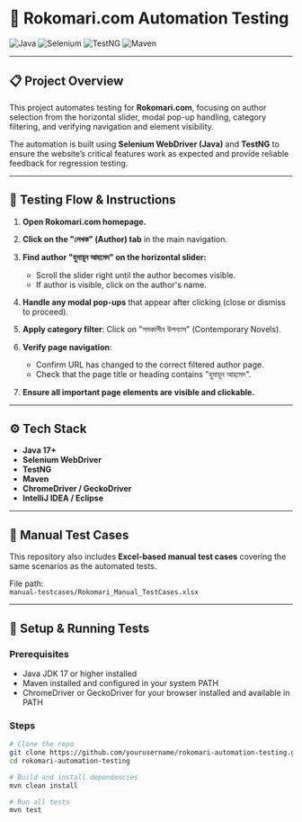 # 🚀 Rokomari.com Automation Testing

![Java](https://img.shields.io/badge/Java-17-blue)
![Selenium](https://img.shields.io/badge/Selenium-WebDriver-green)
![TestNG](https://img.shields.io/badge/TestNG-Testing-yellow)
![Maven](https://img.shields.io/badge/Maven-Build-orange)

---

## 📋 Project Overview

This project automates testing for **Rokomari.com**, focusing on author selection from the horizontal slider, modal pop-up handling, category filtering, and verifying navigation and element visibility.

The automation is built using **Selenium WebDriver (Java)** and **TestNG** to ensure the website’s critical features work as expected and provide reliable feedback for regression testing.

---

## 🧩 Testing Flow & Instructions

1. **Open Rokomari.com homepage.**

2. **Click on the "লেখক" (Author) tab** in the main navigation.

3. **Find author "হুমায়ূন আহমেদ" on the horizontal slider:**
   - Scroll the slider right until the author becomes visible.
   - If author is visible, click on the author's name.

4. **Handle any modal pop-ups** that appear after clicking (close or dismiss to proceed).

5. **Apply category filter**: Click on "সমকালীন উপন্যাস" (Contemporary Novels).

6. **Verify page navigation**:
   - Confirm URL has changed to the correct filtered author page.
   - Check that the page title or heading contains "হুমায়ূন আহমেদ".

7. **Ensure all important page elements are visible and clickable.**

---

## ⚙️ Tech Stack

- **Java 17+**  
- **Selenium WebDriver**  
- **TestNG**  
- **Maven**  
- **ChromeDriver / GeckoDriver**  
- **IntelliJ IDEA / Eclipse**  

---

## 📄 Manual Test Cases

This repository also includes **Excel-based manual test cases** covering the same scenarios as the automated tests.

File path:  
`manual-testcases/Rokomari_Manual_TestCases.xlsx`

---

## 🚀 Setup & Running Tests

### Prerequisites

- Java JDK 17 or higher installed  
- Maven installed and configured in your system PATH  
- ChromeDriver or GeckoDriver for your browser installed and available in PATH  

### Steps

```bash
# Clone the repo
git clone https://github.com/yourusername/rokomari-automation-testing.git
cd rokomari-automation-testing

# Build and install dependencies
mvn clean install

# Run all tests
mvn test
